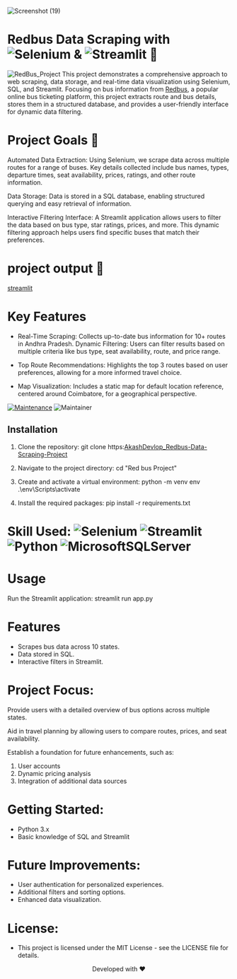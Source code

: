 ![Screenshot (19)](https://github.com/user-attachments/assets/e69e128e-b72e-40db-bd6c-00b2afbfb1d3)




# Redbus Data Scraping with ![Selenium](https://img.shields.io/badge/selenium-008000,?style=for-the-badge&logo=selenium&logoColor=#ffffff)  & ![Streamlit](https://img.shields.io/badge/streamlit-%23121011.svg?style=for-the-badge&logo=streamlit&logoColor=white) 📍
![RedBus_Project](https://img.shields.io/badge/INTRODUCTION-blue)
This project demonstrates a comprehensive approach to web scraping, data storage, and real-time data visualization using Selenium, SQL, and Streamlit. Focusing on bus information from [Redbus](https://www.redbus.in/), a popular online bus ticketing platform, this project extracts route and bus details, stores them in a structured database, and provides a user-friendly interface for dynamic data filtering.

# Project Goals  🚀 
 Automated Data Extraction: Using Selenium, we scrape data across multiple routes for a range of buses. Key details collected include bus names, types, departure times, seat availability, prices, ratings, and other route information.
 
Data Storage: Data is stored in a SQL database, enabling structured querying and easy retrieval of information.

Interactive Filtering Interface: A Streamlit application allows users to filter the data based on bus type, star ratings, prices, and more. This dynamic filtering approach helps users find specific buses that match their preferences.
# project output  🧐 

[streamlit](https://github.com/user-attachments/assets/a20043a3-1506-4957-be99-acc40c2c9f82)

# Key Features
* Real-Time Scraping: Collects up-to-date bus information for 10+ routes in Andhra Pradesh.
Dynamic Filtering: Users can filter results based on multiple criteria like bus type, seat availability, route, and price range.

* Top Route Recommendations: Highlights the top 3 routes based on user preferences, allowing for a more informed travel choice.

* Map Visualization: Includes a static map for default location reference, centered around Coimbatore, for a geographical perspective.

[![Maintenance](https://img.shields.io/badge/Maintained%3F-yes-green.svg)](https://GitHub.com/Naereen/StrapDown.js/graphs/commit-activity)
![Maintainer](https://img.shields.io/badge/maintainer-Akash-blue)

## Installation

1. Clone the repository:
   git clone https:[AkashDevlop_Redbus-Data-Scraping-Project](https://github.com/AkashDevelop/Redbus_Data_Scraping_Project_with-selenium-and-streamlit)

2. Navigate to the project directory:
   cd "Red bus Project"

3. Create and activate a virtual environment:
   python -m venv env
   .\env\Scripts\activate

4. Install the required packages:
   pip install -r requirements.txt

# Skill Used: ![Selenium](https://img.shields.io/badge/selenium-008000,?style=for-the-badge&logo=selenium&logoColor=#ffffff) ![Streamlit](https://img.shields.io/badge/streamlit-%23121011.svg?style=for-the-badge&logo=streamlit&logoColor=white) ![Python](https://img.shields.io/badge/python-3670A0?style=for-the-badge&logo=python&logoColor=ffdd54)  ![MicrosoftSQLServer](https://img.shields.io/badge/Microsoft%20SQL%20Server-CC2927?style=for-the-badge&logo=microsoft%20sql%20server&logoColor=white)

# Usage
Run the Streamlit application:
streamlit run app.py

# Features
* Scrapes bus data across 10 states.
* Data stored in SQL.
* Interactive filters in Streamlit.

# Project Focus:
Provide users with a detailed overview of bus options across multiple states.

Aid in travel planning by allowing users to compare routes, prices, and seat availability.

Establish a foundation for future enhancements, such as:
 1) User accounts
 2) Dynamic pricing analysis
 3) Integration of additional data sources

# Getting Started:

 * Python 3.x
 * Basic knowledge of SQL and Streamlit

# Future Improvements:

 * User authentication for personalized experiences.
 * Additional filters and sorting options.
 * Enhanced data visualization.

# License:

- This project is licensed under the MIT License - see the LICENSE file for details.

<p align="center">
Developed with ❤️ 
</p>
